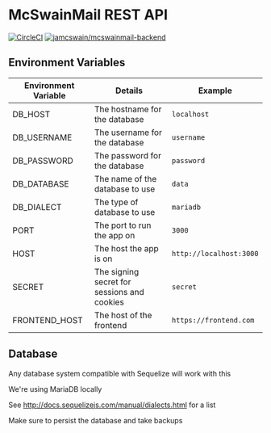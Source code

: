 # McSwainMail REST API

[![CircleCI](https://circleci.com/gh/USA-RedDragon/mcswainmail-backend/tree/master.svg?style=svg)](https://circleci.com/gh/USA-RedDragon/mcswainmail-backend/tree/master) [![jamcswain/mcswainmail-backend](https://images.microbadger.com/badges/image/jamcswain/mcswainmail-backend.svg)](https://microbadger.com/images/jamcswain/mcswainmail-backend "Get your own image badge on microbadger.com")

## Environment Variables

| Environment Variable |                   Details                   |                  Example                   |
| -------------------- | ------------------------------------------- | ------------------------------------------ |
| DB_HOST              | The hostname for the database               | `localhost`                                |
| DB_USERNAME          | The username for the database               | `username`                                 |
| DB_PASSWORD          | The password for the database               | `password`                                 |
| DB_DATABASE          | The name of the database to use             | `data`                                     |
| DB_DIALECT           | The type of database to use                 | `mariadb`                                  |
| PORT                 | The port to run the app on                  | `3000`                                     |
| HOST                 | The host the app is on                      | `http://localhost:3000`                    |
| SECRET               | The signing secret for sessions and cookies | `secret`                                   |
| FRONTEND_HOST        | The host of the frontend                    | `https://frontend.com`                     |

## Database

Any database system compatible with Sequelize will work with this

We're using MariaDB locally

See <http://docs.sequelizejs.com/manual/dialects.html> for a list

Make sure to persist the database and take backups
